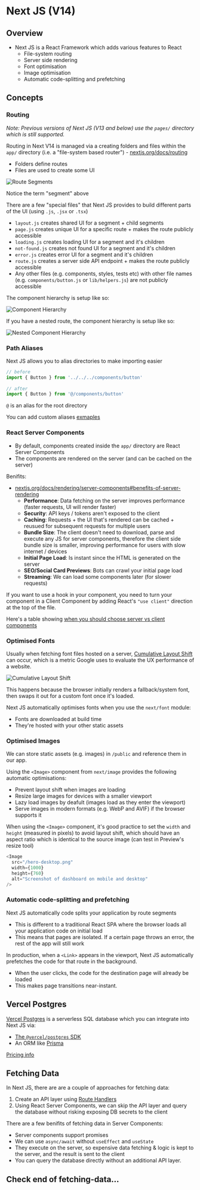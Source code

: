 # Next JS (V14)

## Overview

- Next JS is a React Framework which adds various features to React
  - File-system routing
  - Server side rendering
  - Font optimisation
  - Image optimisation
  - Automatic code-splitting and prefetching

## Concepts

### Routing

_Note: Previous versions of Next JS (V13 and below) use the `pages/` directory which is still supported._

Routing in Next V14 is managed via a creating folders and files within the `app/` directory (i.e. a "file-system based router") - [nextjs.org/docs/routing](https://nextjs.org/docs/app/building-your-application/routing)
  - Folders define routes
  - Files are used to create some UI

![Route Segments](https://nextjs.org/_next/image?url=%2Fdocs%2Flight%2Froute-segments-to-path-segments.png&w=1920&q=75&dpl=dpl_D8FSJkm5fGY8PYCjNmfLdsHxEyk8)

Notice the term "segment" above

There are a few "special files" that Next JS provides to build different parts of the UI (using `.js`, `.jsx` or `.tsx`)
  - `layout.js` creates shared UI for a segment + child segments
  - `page.js` creates unique UI for a specific route + makes the route publicly accessible
  - `loading.js` creates loading UI for a segment and it's children
  - `not-found.js` creates not found UI for a segment and it's children
  - `error.js` creates error UI for a segment and it's children
  - `route.js` creates a server side API endpoint + makes the route publicly accessible
  - Any other files (e.g. components, styles, tests etc) with other file names (e.g. `components/button.js` or `lib/helpers.js`) are not publicly accessible

The component hierarchy is setup like so:

![Component Hierarchy](https://nextjs.org/_next/image?url=%2Fdocs%2Flight%2Ffile-conventions-component-hierarchy.png&w=1920&q=75&dpl=dpl_D8FSJkm5fGY8PYCjNmfLdsHxEyk8)

If you have a nested route, the component hierarchy is setup like so:

![Nested Component Hierarchy](https://nextjs.org/_next/image?url=%2Fdocs%2Flight%2Fnested-file-conventions-component-hierarchy.png&w=1920&q=75&dpl=dpl_D8FSJkm5fGY8PYCjNmfLdsHxEyk8)

### Path Aliases

Next JS allows you to alias directories to make importing easier

```js
// before
import { Button } from '../../../components/button'
 
// after
import { Button } from '@/components/button'
```

`@` is an alias for the root directory

You can add custom aliases [exmaples](https://nextjs.org/docs/app/building-your-application/configuring/absolute-imports-and-module-aliases#absolute-imports)

### React Server Components

- By default, components created inside the `app/` directory are React Server Components
- The components are rendered on the server (and can be cached on the server)

Benifits:
- [nextjs.org/docs/rendering/server-components#benefits-of-server-rendering](https://nextjs.org/docs/app/building-your-application/rendering/server-components#benefits-of-server-rendering)
  - **Performance**: Data fetching on the server improves performance (faster requests, UI will render faster)
  - **Security**: API keys / tokens aren't exposed to the client
  - **Caching**: Requests + the UI that's rendered can be cached + reusued for subsequent requests for multiple users
  - **Bundle Size**: The client doesn't need to download, parse and execute any JS for server components, therefore the client side bundle size is smaller, improving performance for users with slow internet / devices
  - **Initial Page Load**: Is instant since the HTML is generated on the server
  - **SEO/Social Card Previews**: Bots can crawl your initial page load
  - **Streaming**: We can load some components later (for slower requests)

If you want to use a hook in your component, you need to turn your component in a Client Component by adding React's `"use client"` direction at the top of the file.

Here's a table showing [when you should choose server vs client components](https://nextjs.org/docs/app/building-your-application/rendering/composition-patterns#when-to-use-server-and-client-components)

### Optimised Fonts

Usually when fetching font files hosted on a server, [Cumulative Layout Shift](https://web.dev/articles/cls) can occur, which is a metric Google uses to evaluate the UX performance of a website.

![Cumulative Layout Shift](https://nextjs.org/_next/image?url=%2Flearn%2Flight%2Ffont-layout-shift.png&w=3840&q=75&dpl=dpl_HodmRRocPAANM5iMuN2bWfH9kFAK)

This happens because the browser initially renders a fallback/system font, then swaps it out for a custom font once it's loaded.

Next JS automatically optimises fonts when you use the `next/font` module:
- Fonts are downloaded at build time
- They're hosted with your other static assets

### Optimised Images

We can store static assets (e.g. images) in `/public` and reference them in our app.

Using the `<Image>` component from `next/image` provides the following automatic optimisations:
- Prevent layout shift when images are loading
- Resize large images for devices with a smaller viewport
- Lazy load images by deafult (images load as they enter the viewport)
- Serve images in modern formats (e.g. WebP and AVIF) if the browser supports it

When using the `<Image>` component, it's good practice to set the `width` and `height` (measured in pixels) to avoid layout shift, which should have an aspect ratio which is identical to the source image (can test in Preview's resize tool)

```js
<Image
  src="/hero-desktop.png"
  width={1000}
  height={760}
  alt="Screenshot of dashboard on mobile and desktop"
/>
```

### Automatic code-splitting and prefetching

Next JS automatically code splits your application by route segments
- This is different to a traditional React SPA where the browser loads all your application code on initial load
- This means that pages are isolated. If a certain page throws an error, the rest of the app will still work

In production, when a `<Link>` appears in the viewport, Next JS automatically prefetches the code for that route in the background.
- When the user clicks, the code for the destination page will already be loaded
- This makes page transitions near-instant.

## Vercel Postgres

[Vercel Postgres](https://vercel.com/docs/storage/vercel-postgres) is a serverless SQL database which you can integrate into Next JS via:
- [The `@vercel/postgres` SDK](https://vercel.com/docs/storage/vercel-postgres/sdk)
- An ORM like [Prisma](https://www.prisma.io)

[Pricing info](https://vercel.com/docs/storage/vercel-postgres/usage-and-pricing#pricing)

## Fetching Data

In Next JS, there are are a couple of approaches for fetching data:
1. Create an API layer using [Route Handlers](https://nextjs.org/docs/app/building-your-application/routing/route-handlers)
2. Using React Server Components, we can skip the API layer and query the database without risking exposing DB secrets to the client

There are a few benifits of fetching data in Server Components:
- Server components support promises
- We can use `async/await` without `useEffect` and `useState`
- They execute on the server, so expensive data fetching & logic is kept to the server, and the result is sent to the client
- You can query the database directly without an additional API layer.

## Check end of fetching-data...